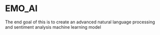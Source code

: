 # EMO_AI
The end goal of this is to create an advanced natural language processing and sentiment analysis machine learning model
